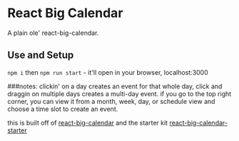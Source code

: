 # React Big Calendar

A plain ole' react-big-calendar.


## Use and Setup

`npm i` then `npm run start` - it'll open in your browser, localhost:3000

###notes:
clickin' on a day creates an event for that whole day, click and draggin on multiple days creates a multi-day event. if you go to the top right corner, you can view it from a month, week,  day, or schedule view and choose a time slot to create an event. 

this is built off of [react-big-calendar](https://github.com/intljusticemission/react-big-calendar)
and the starter kit [react-big-calendar-starter](https://github.com/arecvlohe/rbc-starter)

